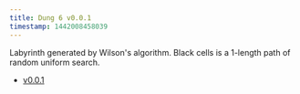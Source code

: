 ```yaml
---
title: Dung 6 v0.0.1
timestamp: 1442008458039
---
```


Labyrinth generated by Wilson's algorithm. Black cells is a 1-length path of random uniform search.

* [v0.0.1](/p/dung6v0.0.1)